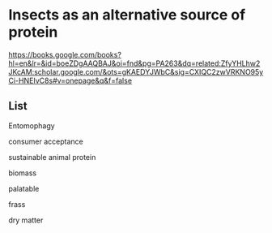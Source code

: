 # Insects as an alternative source of protein

https://books.google.com/books?hl=en&lr=&id=boeZDgAAQBAJ&oi=fnd&pg=PA263&dq=related:ZfyYHLhw2JKcAM:scholar.google.com/&ots=gKAEDYJWbC&sig=CXIQC2zwVRKNO95yCi-HNEIvC8s#v=onepage&q&f=false
## List
Entomophagy

consumer acceptance

sustainable animal protein

biomass

palatable

frass

dry matter
